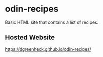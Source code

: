 # odin-recipes
Basic HTML site that contains a list of recipes.

## Hosted Website
https://dgreenheck.github.io/odin-recipes/

